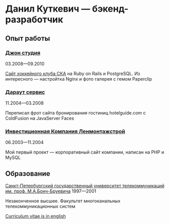 # Данил Куткевич — бэкенд-разработчик

## Опыт работы

### [Джон студия][]

03.2008—09.2010

[Сайт хоккейного клуба СКА][] на Ruby on Rails и PostgreSQL.
Из интересного — настройтка Nginx и фото галерея с гемом Paperclip

[Джон студия]: https://john.ru
[Сайт хоккейного клуба СКА]: https://ska.ru

### [Дараут сервис][]

11.2004—03.2008

Переписал фрот сайта бронирования гостиниц hotelguide.com с ColdFusion
на JavaServer Faces

[Дараут сервис]: http://darout.ru

### [Инвестиционная Компания Ленмонтажстрой][]

06.2003—11.2004

Мой первый проект — корпоративный сайт компании,
написан на PHP и MySQL

[Инвестиционная Компания Ленмонтажстрой]: https://lmsic.com

## Образование

[Санкт-Петербургский государственный университет телекоммуникаций им. проф. М.А.Бонч-Бруевича][] 1997—2001

Незаконченное высшее. Факультет многоканальных телекоммуникационных систем

[Санкт-Петербургский государственный университет телекоммуникаций им. проф. М.А.Бонч-Бруевича]: https://sut.ru

[Curriculum vitae is in english](./CV.en.md#readme)
